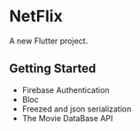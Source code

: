 # NetFlix

A new Flutter project.

## Getting Started

<ul>
  <li>Firebase Authentication</li>
  <li>Bloc</li>
  <li>Freezed and json serialization</li>
  <li>The Movie DataBase API</li>
</ul>
